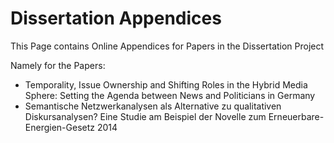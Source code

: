 # Dissertation Appendices
This Page contains Online Appendices for Papers in the Dissertation Project

Namely for the Papers: 
- Temporality, Issue Ownership and Shifting Roles in the Hybrid Media Sphere: Setting the Agenda between News and Politicians in Germany
- Semantische Netzwerkanalysen als Alternative zu qualitativen Diskursanalysen? Eine Studie am Beispiel der Novelle zum Erneuerbare-Energien-Gesetz 2014
